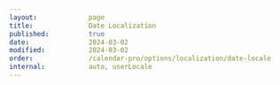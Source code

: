 ```yaml
---
layout:             page
title:              Date Localization
published:          true
date:               2024-03-02
modified:           2024-03-02
order:              /calendar-pro/options/localization/date-locale
internal:           auto, userLocale
---
```

